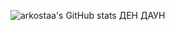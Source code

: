 
![arkostaa's GitHub stats](https://github-readme-stats.vercel.app/api?username=arkostaa&show_icons=true&theme=radical)
ДЕН ДАУН
